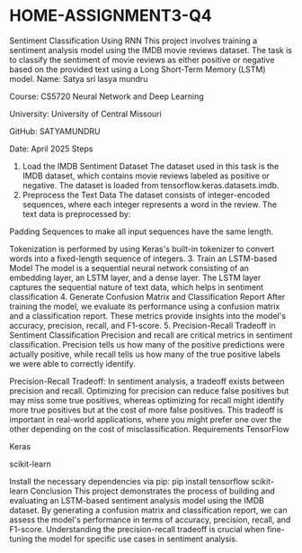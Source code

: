 # HOME-ASSIGNMENT3-Q4
Sentiment Classification Using RNN
This project involves training a sentiment analysis model using the IMDB movie reviews dataset. The task is to classify the sentiment of movie reviews as either positive or negative based on the provided text using a Long Short-Term Memory (LSTM) model.
Name: Satya sri lasya mundru

Course: CS5720 Neural Network and Deep Learning

University: University of Central Missouri

GitHub: SATYAMUNDRU

Date: April 2025
Steps
1. Load the IMDB Sentiment Dataset
The dataset used in this task is the IMDB dataset, which contains movie reviews labeled as positive or negative. The dataset is loaded from tensorflow.keras.datasets.imdb.
2. Preprocess the Text Data
The dataset consists of integer-encoded sequences, where each integer represents a word in the review. The text data is preprocessed by:

Padding Sequences to make all input sequences have the same length.

Tokenization is performed by using Keras's built-in tokenizer to convert words into a fixed-length sequence of integers.
3. Train an LSTM-based Model
The model is a sequential neural network consisting of an embedding layer, an LSTM layer, and a dense layer. The LSTM layer captures the sequential nature of text data, which helps in sentiment classification
4. Generate Confusion Matrix and Classification Report
After training the model, we evaluate its performance using a confusion matrix and a classification report. These metrics provide insights into the model's accuracy, precision, recall, and F1-score.
5. Precision-Recall Tradeoff in Sentiment Classification
Precision and recall are critical metrics in sentiment classification. Precision tells us how many of the positive predictions were actually positive, while recall tells us how many of the true positive labels we were able to correctly identify.

Precision-Recall Tradeoff: In sentiment analysis, a tradeoff exists between precision and recall. Optimizing for precision can reduce false positives but may miss some true positives, whereas optimizing for recall might identify more true positives but at the cost of more false positives. This tradeoff is important in real-world applications, where you might prefer one over the other depending on the cost of misclassification.
Requirements
TensorFlow

Keras

scikit-learn

Install the necessary dependencies via pip:
pip install tensorflow scikit-learn
Conclusion
This project demonstrates the process of building and evaluating an LSTM-based sentiment analysis model using the IMDB dataset. By generating a confusion matrix and classification report, we can assess the model's performance in terms of accuracy, precision, recall, and F1-score. Understanding the precision-recall tradeoff is crucial when fine-tuning the model for specific use cases in sentiment analysis.
